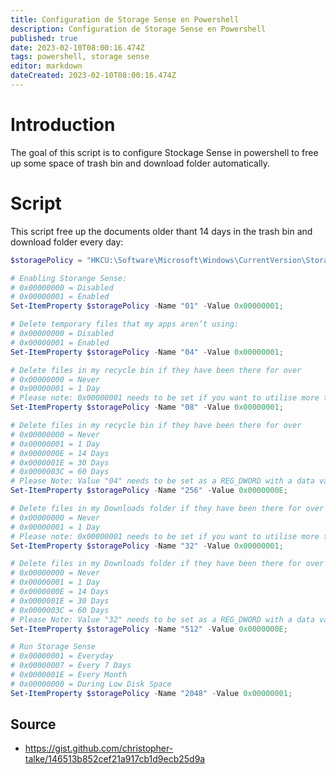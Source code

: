 ```yaml
---
title: Configuration de Storage Sense en Powershell
description: Configuration de Storage Sense en Powershell
published: true
date: 2023-02-10T08:00:16.474Z
tags: powershell, storage sense
editor: markdown
dateCreated: 2023-02-10T08:00:16.474Z
---
```


# Introduction

The goal of this script is to configure Stockage Sense in powershell to free up some space of trash bin and download folder automatically.

# Script

This script free up the documents older thant 14 days in the trash bin and download folder every day:

```powershell
$storagePolicy = "HKCU:\Software\Microsoft\Windows\CurrentVersion\StorageSense\Parameters\StoragePolicy"

# Enabling Storange Sense: 
# 0x00000000 = Disabled
# 0x00000001 = Enabled
Set-ItemProperty $storagePolicy -Name "01" -Value 0x00000001; 

# Delete temporary files that my apps aren’t using: 
# 0x00000000 = Disabled
# 0x00000001 = Enabled
Set-ItemProperty $storagePolicy -Name "04" -Value 0x00000001; 

# Delete files in my recycle bin if they have been there for over
# 0x00000000 = Never
# 0x00000001 = 1 Day
# Please note: 0x00000001 needs to be set if you want to utilise more than 1 Day with value "256"
Set-ItemProperty $storagePolicy -Name "08" -Value 0x00000001; 

# Delete files in my recycle bin if they have been there for over
# 0x00000000 = Never
# 0x00000001 = 1 Day
# 0x0000000E = 14 Days
# 0x0000001E = 30 Days
# 0x0000003C = 60 Days
# Please Note: Value "04" needs to be set as a REG_DWORD with a data value of 0x00000001 in order for this to work for 1 Day or More, likewise for Never being 0x00000000
Set-ItemProperty $storagePolicy -Name "256" -Value 0x0000000E; 

# Delete files in my Downloads folder if they have been there for over
# 0x00000000 = Never
# 0x00000001 = 1 Day
# Please note: 0x00000001 needs to be set if you want to utilise more than 1 Day with value "512"
Set-ItemProperty $storagePolicy -Name "32" -Value 0x00000001; 

# Delete files in my Downloads folder if they have been there for over
# 0x00000000 = Never
# 0x00000001 = 1 Day
# 0x0000000E = 14 Days
# 0x0000001E = 30 Days
# 0x0000003C = 60 Days
# Please Note: Value "32" needs to be set as a REG_DWORD with a data value of 0x00000001 in order for this to work for 1 Day or More, likewise for Never being 0x00000000
Set-ItemProperty $storagePolicy -Name "512" -Value 0x0000000E; 

# Run Storage Sense
# 0x00000001 = Everyday
# 0x00000007 = Every 7 Days
# 0x0000001E = Every Month
# 0x00000000 = During Low Disk Space
Set-ItemProperty $storagePolicy -Name "2048" -Value 0x00000001; 
```

## Source

- https://gist.github.com/christopher-talke/146513b852cef21a917cb1d9ecb25d9a